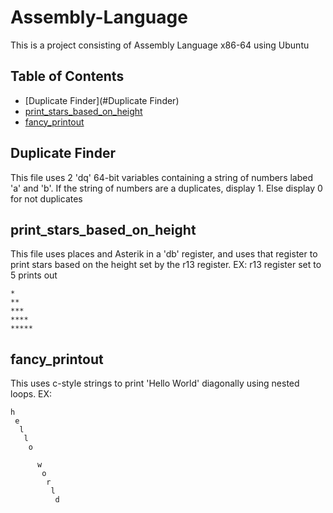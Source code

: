 # Assembly-Language
This is a project consisting of Assembly Language x86-64 using Ubuntu
## Table of Contents
* [Duplicate Finder](#Duplicate Finder)
* [print_stars_based_on_height](#print_stars_based_on_height)
* [fancy_printout](#fancy_printout)


## Duplicate Finder
This file uses 2 'dq' 64-bit variables containing a string of numbers
labed 'a' and 'b'. If the string of numbers are a duplicates, display 1.
Else display 0 for not duplicates

## print_stars_based_on_height
This file uses places and Asterik in a 'db' register, and uses that
register to print stars based on the height set by the r13 register.
EX: r13 register set to 5 prints out

    *
    **
    ***
    ****
    *****


## fancy_printout
This uses c-style strings to print 'Hello World' diagonally using
nested loops.
EX: 

    h
     e
      l
       l
        o
         
          w
           o
            r
             l
              d

